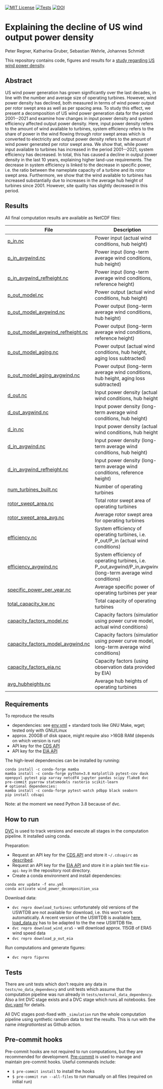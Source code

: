 [![MIT License](https://img.shields.io/github/license/inwe-boku/wind-repowering-usa.svg)](https://choosealicense.com/licenses/mit/)
[![Tests](https://github.com/inwe-boku/windpower-decomposition-usa/workflows/Tests/badge.svg)](https://github.com/inwe-boku/windpower-decomposition-usa/actions?query=workflow%3ATests)
[![DOI](https://img.shields.io/badge/DOI-10.1088/2515-7620/ace0b9-blue)](https://doi.org/10.1088/2515-7620/ace0b9)


Explaining the decline of US wind output power density
======================================================

Peter Regner, Katharina Gruber, Sebastian Wehrle, Johannes Schmidt

This repository contains code, figures and results for a [study regarding US wind power density](https://doi.org/10.1088/2515-7620/ace0b9).


Abstract
--------

US wind power generation has grown significantly over the last decades, in line with the number and average size of operating turbines. However, wind power density has declined, both measured in terms of wind power output per rotor swept area as well as per spacing area. To study this effect, we present a decomposition of US wind power generation data for the period 2001--2021 and examine how changes in input power density and system efficiency affected output power density. Here, input power density refers to the amount of wind available to turbines, system efficiency refers to the share of power in the wind flowing through rotor swept areas which is converted to electricity and output power density refers to the amount of wind power generated per rotor swept area. We show that, while power input available to turbines has increased in the period 2001--2021, system efficiency has decreased. In total, this has caused a decline in output power density in the last 10 years, explaining higher land-use requirements. The decrease in system efficiency is linked to the decrease in specific power, i.e. the ratio between the nameplate capacity of a turbine and its rotor swept area. Furthermore, we show that the wind available to turbines has increased substantially due to increases in the average hub height of turbines since 2001. However, site quality has slightly decreased in this period.


Results
-------

All final computation results are available as NetCDF files:

| File                                                                                               | Description                                                                                                  | Unit            |
| -------------------------------------------------------------------------------------------------- | ------------------------------------------------------------------------------------------------------------ | --------------- |
| [p_in.nc](data/output/results/p_in.nc)                                                             | Power input (actual wind conditions, hub height)                                                             | GW              |
| [p_in_avgwind.nc](data/output/results/p_in_avgwind.nc)                                             | Power input (long-term average wind conditions, hub height)                                                  | GW              |
| [p_in_avgwind_refheight.nc](data/output/results/p_in_avgwind_refheight.nc)                         | Power input (long-term average wind conditions, reference height)                                            | GW              |
| [p_out_model.nc](data/output/results/p_out_model.nc)                                               | Power output (actual wind conditions, hub height)                                                            | GW              |
| [p_out_model_avgwind.nc](data/output/results/p_out_model_avgwind.nc)                               | Power output (long-term average wind conditions, hub height)                                                 | GW              |
| [p_out_model_avgwind_refheight.nc](data/output/results/p_out_model_avgwind_refheight.nc)           | Power output (long-term average wind conditions, reference height)                                           | GW              |
| [p_out_model_aging.nc](data/output/results/p_out_model_aging.nc)                                   | Power output (actual wind conditions, hub height, aging loss subtracted)                                     | GW              |
| [p_out_model_aging_avgwind.nc](data/output/results/p_out_model_aging_avgwind.nc)                   | Power output (long-term average wind conditions, hub height, aging loss subtracted)                          | GW              |
| [d_out.nc](data/output/results/d_out.nc)                                                           | Input power density (actual wind conditions, hub height)                                                     | W/m^2           |
| [d_out_avgwind.nc](data/output/results/d_out_avgwind.nc)                                           | Input power density (long-term average wind conditions, hub height)                                          | W/m^2           |
| [d_in.nc](data/output/results/d_in.nc)                                                             | Input power density (actual wind conditions, hub height)                                                     | W/m^2           |
| [d_in_avgwind.nc](data/output/results/d_in_avgwind.nc)                                             | Input power density (long-term average wind conditions, hub height)                                          | W/m^2           |
| [d_in_avgwind_refheight.nc](data/output/results/d_in_avgwind_refheight.nc)                         | Input power density (long-term average wind conditions, reference height)                                    | W/m^2           |
| [num_turbines_built.nc](data/output/results/num_turbines_built.nc)                                 | Number of operating turbines                                                                                 | dimensionless   |
| [rotor_swept_area.nc](data/output/results/rotor_swept_area.nc)                                     | Total rotor swept area of operating turbines                                                                 | m^2             |
| [rotor_swept_area_avg.nc](data/output/results/rotor_swept_area_avg.nc)                             | Average rotor swept area for operating turbines                                                              | m^2             |
| [efficiency.nc](data/output/results/efficiency.nc)                                                 | System efficiency of operating turbines, i.e. P_out/P_in (actual wind conditions)                            | dimensionless   |
| [efficiency_avgwind.nc](data/output/results/efficiency_avgwind.nc)                                 | System efficiency of operating turbines, i.e. P_out,avgwind/P_in,avgwind (long-term average wind conditions) | dimensionless   |
| [specific_power_per_year.nc](data/output/results/specific_power_per_year.nc)                       | Average specific power of operating turbines per year                                                        | W/m^2           |
| [total_capacity_kw.nc](data/output/results/total_capacity_kw.nc)                                   | Total capacity of operating turbines                                                                         | KW              |
| [capacity_factors_model.nc](data/output/results/capacity_factors_model.nc)                         | Capacity factors (simulation using power curve model, actual wind conditions)                                | %               |
| [capacity_factors_model_avgwind.nc](data/output/results/capacity_factors_model_avgwind.nc)         | Capacity factors (simulation using power curve model, long-term average wind conditions)                     | %               |
| [capacity_factors_eia.nc](data/output/results/capacity_factors_eia.nc)                             | Capacity factors (using observation data provided by EIA)                                                    | %               |
| [avg_hubheights.nc](data/output/results/avg_hubheights.nc)                                         | Average hub heights of operating turbines                                                                    | m               |


Requirements
------------

To reproduce the results

* dependencies: see [env.yml](env.yml) + standard tools like GNU Make, wget; tested only with
  GNU/Linux
* approx. 200GB of disk space, might require also >16GB RAM (depends on which version is run)
* API key for the [CDS API](https://cds.climate.copernicus.eu/api-how-to)
* API key for the [EIA API](https://www.eia.gov/developer/)


The high-level dependencies can be installed by running:

```
conda install -c conda-forge mamba
mamba install -c conda-forge python=3.8 matplotlib pytest-cov dask openpyxl pytest pip xarray netcdf4 jupyter pandas scipy flake8 dvc pre-commit pyarrow statsmodels rasterio scikit-learn
# optional dependencies:
mamba install -c conda-forge pytest-watch pdbpp black seaborn
pip install cdsapi
```

Note: at the moment we need Python 3.8 because of dvc.


How to run
----------

[DVC](dvc.org/) is used to track versions and execute all stages in the computation pipeline. It
installed using conda.

Preparation:

* Request an API key for the [CDS API](https://cds.climate.copernicus.eu/api-how-to) and store it
  `~/.cdsapirc` as [described](https://cds.climate.copernicus.eu/api-how-to).
* Request an API key for the [EIA API](https://www.eia.gov/developer/) and store it in a plain text
  file `eia-api-key` in the repository root directory.
* Create a conda environment and install dependencies:
```
conda env update -f env.yml
conda activate wind_power_decomposition_usa
```

Download data:
* `dvc repro download_turbines`: unfortunately old versions of the USWTDB are not available for
  download, i.e. this won't work automatically. A recent version of the USWTDB is available [here](https://eerscmap.usgs.gov/uswtdb/data/), [load_data.py](src/load_data.py) has to be adapted to the the new USWTDB file.
* `dvc repro download_wind_era5` - will download approx. 115GB of ERA5 wind speed data
* `dvc repro download_p_out_eia`


Run computations and generate figures:
* `dvc repro figures`


Tests
-----

There are unit tests which don't require any data in `tests/no_data_dependency` and unit tests
which assume that the computation pipeline was run already in `tests/external_data_dependency`.
Also a lint DVC stage exists and a DVC stage which runs all notebooks. See [dvc.yaml](dvc.yaml) for
details.

All DVC stages post-fixed with `_simulation` run the whole computation pipeline using synthetic
random data to test the results. This is run with the name _integrationtest_ as Github action.


Pre-commit hooks
----------------

Pre-commit hooks are not required to run computations, but they are recommended for development.
[Pre-commit](https://pre-commit.com/) is used to manage and maintain pre-commit hooks.
Useful commands include:
- `$ pre-commit install` to install the hooks
- `$ pre-commit run --all-files` to run manually on all files (required on initial run)
